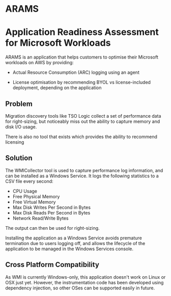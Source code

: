 # ARAMS 
# Application Readiness Assessment for Microsoft Workloads

ARAMS is an application that helps customers to optimise their Microsoft workloads on AWS by providing:

- Actual Resource Consumption (ARC) logging using an agent

- License optimisation by recommending BYOL vs license-included deployment, depending on the application

## Problem

Migration discovery tools like TSO Logic collect a set of performance data for right-sizing, but noticeably miss out the ability to capture memory and disk I/O usage.

There is also no tool that exists which provides the ability to recommend licensing 



## Solution

The WMICollector tool is used to capture performance log information, and can be installed as a Windows Service. It logs the following statistics to a CSV file every second:

- CPU Usage
- Free Physical Memory
- Free Virtual Memory
- Max Disk Writes Per Second in Bytes
- Max Disk Reads Per Second in Bytes
- Network Read/Write Bytes

The output can then be used for right-sizing.

Installing the application as a Windows Service avoids premature termination due to users logging off, and allows the lifecycle of the application to be managed in the Windows Services console. 

## Cross Platform Compatibility

As WMI is currently Windows-only, this application doesn't work on Linux or OSX just yet. However, the instrumentation code has been developed using dependency injection, so other OSes can be supported easily in future.